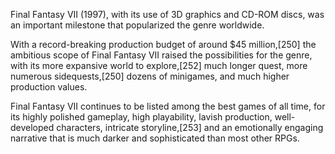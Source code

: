 Final Fantasy VII (1997), with its use of 3D graphics and CD-ROM discs, was an important milestone that popularized the genre worldwide.

With a record-breaking production budget of around $45 million,[250] the ambitious scope of Final Fantasy VII raised the possibilities for the genre, with its more expansive world to explore,[252] much longer quest, more numerous sidequests,[250] dozens of minigames, and much higher production values.

Final Fantasy VII continues to be listed among the best games of all time, for its highly polished gameplay, high playability, lavish production, well-developed characters, intricate storyline,[253] and an emotionally engaging narrative that is much darker and sophisticated than most other RPGs.
